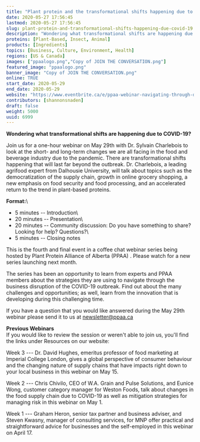 ```yaml
---
title: "Plant protein and the transformational shifts happening due to COVID-19"
date: 2020-05-27 17:56:45
lastmod: 2020-05-27 17:56:45
slug: plant-protein-and-transformational-shifts-happening-due-covid-19
description: "Wondering what transformational shifts are happening due to COVID-19?"
proteins: [Plant-Based, Insect, Animal]
products: [Ingredients]
topics: [Business, Culture, Environment, Health]
regions: [US & Canada]
images: ["ppaalogo.png","Copy of JOIN THE CONVERSATION.png"]
featured_image: "ppaalogo.png"
banner_image: "Copy of JOIN THE CONVERSATION.png"
online: TRUE
start_date: 2020-05-29
end_date: 2020-05-29
website: "https://www.eventbrite.ca/e/ppaa-webinar-navigating-through-disruption-registration-102241398776"
contributors: [shannonsnaden]
draft: false
weight: 5000
uuid: 6999
---
```

**Wondering what transformational shifts are happening due to
COVID-19?**

Join us for a one-hour webinar on May 29th with Dr. Sylvain Charlebois
to look at the short- and long-term changes we are all facing in the
food and beverage industry due to the pandemic. There are
transformational shifts happening that will last far beyond the
outbreak. Dr. Charlebois, a leading agrifood expert from Dalhousie
University, will talk about topics such as the democratization of the
supply chain, growth in online grocery shopping, a new emphasis on food
security and food processing, and an accelerated return to the trend in
plant-based proteins.

**Format:**\
- 5 minutes -- Introduction\
- 20 minutes -- Presentation\
- 20 minutes -- Community discussion: Do you have something to share?
Looking for help? Questions?\
- 5 minutes -- Closing notes

This is the fourth and final event in a coffee chat webinar series being
hosted by Plant Protein Alliance of Alberta (PPAA) . Please watch for a
new series launching next month.

The series has been an opportunity to learn from experts and PPAA
members about the strategies they are using to navigate through the
business disruption of the COVID-19 outbreak. Find out about the many
challenges and opportunities; as well, learn from the innovation that is
developing during this challenging time.

If you have a question that you would like answered during the May 29th
webinar please send it to us at <newsletter@ppaa.ca>

**Previous Webinars**\
If you would like to review the session or weren't able to join us,
you'll find the links under Resources on our website:

Week 3 --- Dr. David Hughes, emeritus professor of food marketing at
Imperial College London, gives a global perspective of consumer
behaviour and the changing nature of supply chains that have impacts
right down to your local business in this webinar on May 15.

Week 2 --- Chris Chivilo, CEO of W.A. Grain and Pulse Solutions, and
Eunice Wong, customer category manager for Weston Foods, talk about
changes in the food supply chain due to COVID-19 as well as mitigation
strategies for managing risk in this webinar on May 1.

Week 1 --- Graham Heron, senior tax partner and business adviser, and
Steven Kwasny, manager of consulting services, for MNP offer practical
and straightforward advice for businesses and the self-employed in this
webinar on April 17.
